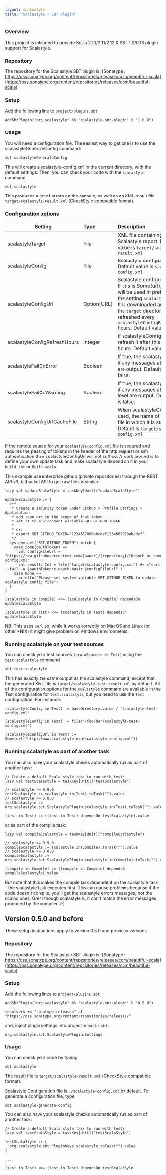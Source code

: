 ```yaml
---
layout: scalastyle
title: "Scalastyle - SBT plugin"
---
```


### Overview

This project is intended to provide Scala 2.10/2.11/2.12 & SBT 1.0/0.13 plugin
support for Scalastyle.

### Repository

The repository for the Scalastyle SBT plugin is:
[Sonatype : https://oss.sonatype.org/content/repositories/releases/com/beautiful-scala](https://oss.sonatype.org/content/repositories/releases/com/beautiful-scala)

### Setup

Add the following line to `project/plugins.sbt`

    addSbtPlugin("org.scalastyle" %% "scalastyle-sbt-plugin" % "1.0.0")

### Usage

You will need a configuration file. The easiest way to get one is to use the
scalastyleGenerateConfig command:

    sbt scalastyleGenerateConfig

This will create a scalastyle-config.xml in the current directory, with the
default settings. Then, you can check your code with the `scalastyle` command

    sbt scalastyle

This produces a list of errors on the console, as well as an XML result file
`target/scalastyle-result.xml` (CheckStyle compatible format).

### Configuration options

| Setting                      | Type          | Description                                                                                                                                                                                                                                                           |
| ---------------------------- | :------------ | :-------------------------------------------------------------------------------------------------------------------------------------------------------------------------------------------------------------------------------------------------------------------- |
| scalastyleTarget             | File          | XML file containing the Scalastyle report. Default value is `target/scalastyle-result.xml`                                                                                                                                                                            |
| scalastyleConfig             | File          | Scalastyle configuration. Default value is `scalastyle-config.xml`                                                                                                                                                                                                    |
| scalastyleConfigUrl          | Option\[URL\] | Scalastyle configuration URL. If this is Some(url), then this will be used in preference to the setting `scalastyleConfig`. It is downloaded and stored in the `target` directory, and refreshed every `scalastyleConfigRefreshHours` hours. Default value is `None`. |
| scalastyleConfigRefreshHours | Integer       | If scalastyleConfigUrl is set, refresh it after this number of hours. Default value is 24.                                                                                                                                                                            |
| scalastyleFailOnError        | Boolean       | If true, the scalastyle task fails if any messages at error level are output. Default value is false.                                                                                                                                                                 |
| scalastyleFailOnWarning      | Boolean       | If true, the scalastyle task fails if any messages at warning level are output. Default value is false.                                                                                                                                                               |
| scalastyleConfigUrlCacheFile | String        | When scalastyleConfigUrl is used, the name of the local file in which it is stored. Default is `target/scalastyle-config.xml`                                                                                                                                         |

If the remote source for your `scalastyle-config.xml` file is secured and
requires the passing of tokens in the header of the http request or ssh
authentication then scalastyleConfigUrl will not suffice. A work around is to
define your own update task and make scalastyle depend on it in your `build.sbt`
or `Build.scala`.

This example use enterprise github (private repositories) through the REST API
v3, bitbucket API to get raw files is similar:

    lazy val updateScalaStyle = taskKey[Unit]("updateScalaStyle")

    updateScalaStyle := {
      /**
       * Create a security token under Github > Profile Settings > Application
       * add repo_org in the scope of that token
       * set it to environment variable SBT_GITHUB_TOKEN
       *
       * ex:
       * export SBT_GITHUB_TOKEN='1234567890abcdef1234567890abcdef'
       */
      sys.env.get("SBT_GITHUB_TOKEN") match {
        case Some(oauthToken) =>
          val configFileUrl = "https://raw.githubusercontent.com/[owner]/[repository]/[branch_or_commit]/[path]/scalastyle-config.xml"
          val result: Int = file("target/scalastyle-config.xml") #< s"curl --fail -u $oauthToken:x-oauth-basic $configFileUrl" !
        case None =>
          println("Please set system variable SBT_GITHUB_TOKEN to update scalastyle config file")
      }
    }

    (scalastyle in Compile) <<= (scalastyle in Compile) dependsOn updateScalaStyle

    (scalastyle in Test) <<= (scalastyle in Test) dependsOn updateScalaStyle

NB: This uses `curl` so, while it works correctly on MacOS and Linux (or other
\*NIX) it might give problem on windows environments.

### Running scalastyle on your test sources

You can check your test sources `(scalaSources in Test)` using the
`test:scalastyle` command

    sbt test:scalastyle

This has exactly the same output as the scalastyle command, except that the
generated XML file is `target/scalastyle-test-result.xml` by default. All of the
configuration options for the `scalastyle` command are available in the Test
configuration for `test:scalastyle`, but you need to use the `Test`
configuration. For instance:

    (scalastyleConfig in Test) := baseDirectory.value / "scalastyle-test-config.xml"

    (scalastyleConfig in Test) := file("/foo/bar/scalastyle-test-config.xml")

    (scalastyleConfigUrl in Test) := Some(url("http://www.scalastyle.org/scalastyle_config.xml"))

### Running scalastyle as part of another task

You can also have your scalastyle checks automatically run as part of another
task:

    // Create a default Scala style task to run with tests
    lazy val testScalastyle = taskKey[Unit]("testScalastyle")

    // scalastyle >= 0.9.0
    testScalastyle := scalastyle.in(Test).toTask("").value
    // scalastyle <= 0.8.0
    testScalastyle := org.scalastyle.sbt.ScalastylePlugin.scalastyle.in(Test).toTask("").value

    (test in Test) := ((test in Test) dependsOn testScalastyle).value

or as part of the compile task:

    lazy val compileScalastyle = taskKey[Unit]("compileScalastyle")

    // scalastyle >= 0.9.0
    compileScalastyle := scalastyle.in(Compile).toTask("").value
    // scalastyle <= 0.8.0
    compileScalastyle := org.scalastyle.sbt.ScalastylePlugin.scalastyle.in(Compile).toTask("").value

    (compile in Compile) := ((compile in Compile) dependsOn compileScalastyle).value

But note that this makes the compile task dependent on the scalastyle task - the
scalastyle task executes first. This can cause problems because if the code
doesn't compile, you'll get the scalastyle errors messages, not the scalac ones.
Great though scalastyle is, it can't match the error messages produced by the
compiler. :-)

## Version 0.5.0 and before

These setup instructions apply to version 0.5.0 and previous versions

### Repository

The repository for the Scalastyle SBT plugin is:
[Sonatype : https://oss.sonatype.org/content/repositories/releases/com/beautiful-scala](https://oss.sonatype.org/content/repositories/releases/com/beautiful-scala)

### Setup

Add the following lines to `project/plugins.sbt`

    addSbtPlugin("org.scalastyle" %% "scalastyle-sbt-plugin" % "0.5.0")

    resolvers += "sonatype-releases" at "https://oss.sonatype.org/content/repositories/releases/"

and, inject plugin settings into project in `build.sbt`:

    org.scalastyle.sbt.ScalastylePlugin.Settings

### Usage

You can check your code by typing

    sbt scalastyle

The result file is `target/scalastyle-result.xml` (CheckStyle compatible
format).

Scalastyle Configuration file is `./scalastyle-config.xml` by default. To
generate a configuration file, type

    sbt scalastyle-generate-config

You can also have your scalastyle checks automatically run as part of another
task:

    // Create a default Scala style task to run with tests
    lazy val testScalaStyle = taskKey[Unit]("testScalaStyle")

    testScalaStyle := {
      org.scalastyle.sbt.PluginKeys.scalastyle.toTask("").value
    }

    ...

    (test in Test) <<= (test in Test) dependsOn testScalaStyle
